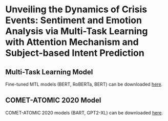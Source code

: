 # Unveiling the Dynamics of Crisis Events: Sentiment and Emotion Analysis via Multi-Task Learning with Attention Mechanism and Subject-based Intent Prediction

## Multi-Task Learning Model

Fine-tuned MTL models (BERT, RoBERTa, BERT) can be downloaded [here](https://drive.google.com/drive/folders/1xNaOG-4VS2emW2N7IStLm-E2EzAltbde?usp=sharing).

## COMET-ATOMIC 2020 Model

COMET-ATOMIC 2020 models (BART, GPT2-XL) can be downloaded [here](https://github.com/allenai/comet-atomic-2020).

